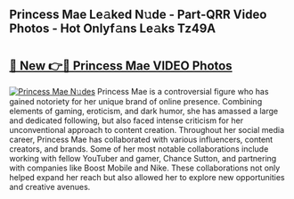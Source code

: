 ## Princess Mae Le𝚊ked N𝚞de - Part-QRR Video Photos - Hot Onlyf𝚊ns Le𝚊ks Tz49A

# <h2><a href="http://ab46178.deff.icu/?id=Princess+Mae">🔗 New 👉🔴 Princess Mae VIDEO Photos</a></h2>

[![Princess Mae N𝚞des](https://i.imgur.com/rIISA9y.gif)](http://ab46178.deff.icu/?id=Princess+Mae)
Princess Mae is a controversial figure who has gained notoriety for her unique brand of online presence. Combining elements of gaming, eroticism, and dark humor, she has amassed a large and dedicated following, but also faced intense criticism for her unconventional approach to content creation. Throughout her social media career, Princess Mae has collaborated with various influencers, content creators, and brands. Some of her most notable collaborations include working with fellow YouTuber and gamer, Chance Sutton, and partnering with companies like Boost Mobile and Nike. These collaborations not only helped expand her reach but also allowed her to explore new opportunities and creative avenues.
